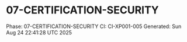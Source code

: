 # 07-CERTIFICATION-SECURITY
Phase: 07-CERTIFICATION-SECURITY
CI: CI-XP001-005
Generated: Sun Aug 24 22:41:28 UTC 2025
